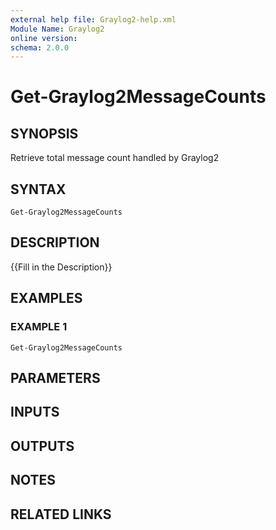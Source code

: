 ```yaml
---
external help file: Graylog2-help.xml
Module Name: Graylog2
online version:
schema: 2.0.0
---
```


# Get-Graylog2MessageCounts

## SYNOPSIS
Retrieve total message count handled by Graylog2

## SYNTAX

```
Get-Graylog2MessageCounts
```

## DESCRIPTION
{{Fill in the Description}}

## EXAMPLES

### EXAMPLE 1
```
Get-Graylog2MessageCounts
```

## PARAMETERS

## INPUTS

## OUTPUTS

## NOTES

## RELATED LINKS
